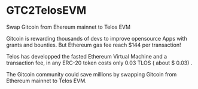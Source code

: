 # GTC2TelosEVM
Swap Gitcoin from Ehereum mainnet to Telos EVM

Gitcoin is rewarding thousands of devs to improve opensource Apps with grants and bounties. But Ethereum gas fee reach $144 per transaction!

Telos has developped the fasted Ethereum Virtual Machine and a transaction fee, in any ERC-20 token costs only 0.03 TLOS ( about $ 0.03) .

The Gitcoin community could save millions by swapping Gitcoin from Ethereum mainnet to Telos EVM.
